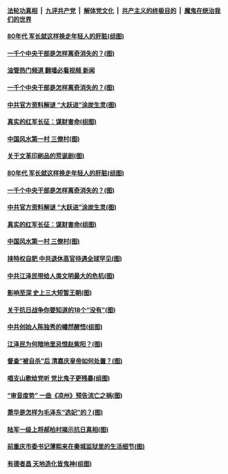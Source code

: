 ####  [法轮功真相](../../../../basic/blob/master/README.md?t=07100431) &nbsp;|&nbsp; [九评共产党](../../../../9ping.md/blob/master/README.md?t=07100431) &nbsp;|&nbsp; [解体党文化](../../../../jtdwh.md/blob/master/README.md?t=07100431)  &nbsp;|&nbsp; [共产主义的终极目的](../../../../gczydzjmd.md/blob/master/README.md?t=07100431) &nbsp;|&nbsp; [魔鬼在统治我们的世界](../../../../mgztzwmdsj.md/blob/master/README.md?t=07100431) 

#### [80年代 军长就这样换走年轻人的肝脏(组图)](../pages/p6/1011059.md?t=07100431) 


#### [一千个中央干部是怎样离奇消失的？(图)](../pages/p6/1011123.md?t=07100431) 
#### [油管热门频道 翻墙必看视频 新闻](http://45.76.130.85:81/youtube.html?07100431)
#### [一千个中央干部是怎样离奇消失的？(图)](../pages/p6/1011123.md?t=07100431) 

#### [中共官方资料解谜 “大跃进”涂炭生灵(图)](../pages/p6/1011028.md?t=07100431) 

#### [真实的红军长征：谋财害命(组图)](../pages/p6/1010975.md?t=07100431) 

#### [中国风水第一村 三僚村(图)](../pages/p6/1011163.md?t=07100431) 

#### [关于文革印刷品的荒诞剧(图)](../pages/p6/1010937.md?t=07100431) 

#### [80年代 军长就这样换走年轻人的肝脏(组图)](../pages/p6/1011059.md?t=07100431) 


#### [一千个中央干部是怎样离奇消失的？(图)](../pages/p6/1011123.md?t=07100431) 

#### [中共官方资料解谜 “大跃进”涂炭生灵(图)](../pages/p6/1011028.md?t=07100431) 

#### [真实的红军长征：谋财害命(组图)](../pages/p6/1010975.md?t=07100431) 

#### [中国风水第一村 三僚村(图)](../pages/p6/1011163.md?t=07100431) 

#### [挟特权自肥 中共退休高官待遇全球罕见(图)](../pages/p6/1011061.md?t=07100431) 

#### [中共江泽民带给人类文明最大的危机(图)](../pages/p6/1010902.md?t=07100431) 

#### [影响至深 史上三大短暂王朝(图)](../pages/p6/1010965.md?t=07100431) 

#### [关于抗日战争你要知道的18个“没有”(图)](../pages/p6/1010576.md?t=07100431) 

#### [中共创始人陈独秀的幡然醒悟(组图)](../pages/p6/1010883.md?t=07100431) 

#### [江泽民为何暗地里忌恨赵紫阳？(图)](../pages/p6/1010981.md?t=07100431) 

#### [督查“被自杀”后 清嘉庆皇帝如何处置？(图)](../pages/p6/1010962.md?t=07100431) 

#### [唱支山歌给党听 党比鬼子更残暴(组图)](../pages/p6/1010790.md?t=07100431) 

#### [“审音度势” 一曲《凉州》预告流亡之祸(图)](../pages/p6/1011022.md?t=07100431) 

#### [萧华是怎样为毛泽东“选妃”的？(图)](../pages/p6/1010779.md?t=07100431) 

#### [陆军一级上将郝柏村揭示抗日真相(图)](../pages/p6/1010575.md?t=07100431) 

#### [前重庆市委书记薄熙来在秦城监狱里的生活细节(图)](../pages/p6/1010776.md?t=07100431) 

#### [有德者昌 天地造化皆鬼神(组图)](../pages/p6/1009165.md?t=07100431) 

<img src='http://gfw-breaker.win/goodnews/indexes/p6.md' width='0px' height='0px'/>
